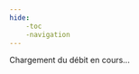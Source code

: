 ```yaml
---
hide: 
    -toc
    -navigation
---
```



<script>
  async function afficherDebit() {
    const codeStation = 'W141001001'; // Remplacez par le code de votre station
    const url = 'https://corsproxy.io/?https://hubeau.eaufrance.fr/api/v1/hydrometrie/observations_tr?code_station=W141001001&grandeur_hydro=Q&size=1';

    try {
      const response = await fetch(url);
      const data = await response.json();
      const observation = data.data[0];
      const debit = observation.resultat_obs;
      const date = observation.date_obs;

      document.getElementById('debit-isere').textContent = `Débit de l'Isère : ${debit} l/s (mesuré le ${new Date(date).toLocaleString()})`;
    } catch (error) {
      console.error('Erreur lors de la récupération des données :', error);
    }
  }

  document.addEventListener('DOMContentLoaded', afficherDebit);
</script>

<p id="debit-isere">Chargement du débit en cours...</p>



